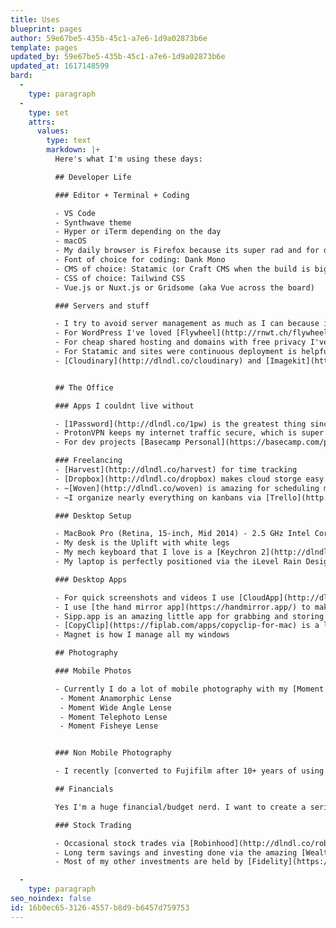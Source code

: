 ```yaml
---
title: Uses
blueprint: pages
author: 59e67be5-435b-45c1-a7e6-1d9a02873b6e
template: pages
updated_by: 59e67be5-435b-45c1-a7e6-1d9a02873b6e
updated_at: 1617148599
bard:
  -
    type: paragraph
  -
    type: set
    attrs:
      values:
        type: text
        markdown: |+
          Here's what I'm using these days:

          ## Developer Life

          ### Editor + Terminal + Coding

          - VS Code
          - Synthwave theme
          - Hyper or iTerm depending on the day
          - macOS
          - My daily browser is Firefox because its super rad and for debugging I use Firefox Developer Edition or Chrome
          - Font of choice for coding: Dank Mono
          - CMS of choice: Statamic (or Craft CMS when the build is big and super complex and/or needs a database)
          - CSS of choice: Tailwind CSS
          - Vue.js or Nuxt.js or Gridsome (aka Vue across the board)

          ### Servers and stuff

          - I try to avoid server management as much as I can because it makes my blood boil.
          - For WordPress I've loved [Flywheel](http://rnwt.ch/flywheel)
          - For cheap shared hosting and domains with free privacy I've used [DreamHost](http://dlndl.co/dh) for years without complaint
          - For Statamic and sites were continuous deployment is helpful, Ploi is my goto deployment platform (usually on a [DigitalOcean](https://dlndl.co/digitalocean) server because they are sooo good)
          - [Cloudinary](http://dlndl.co/cloudinary) and [Imagekit](https://dlndl.co/imagekit) are both amazing for making images and media handling easier and better. because #perfmatters


          ## The Office

          ### Apps I couldnt live without

          - [1Password](http://dlndl.co/1pw) is the greatest thing since melted butter.
          - ProtonVPN keeps my internet traffic secure, which is super important when on public wifi.
          - For dev projects [Basecamp Personal](https://basecamp.com/personal) is the coolest thing ever

          ### Freelancing
          - [Harvest](http://dlndl.co/harvest) for time tracking
          - [Dropbox](http://dlndl.co/dropbox) makes cloud storge easy
          - ~[Woven](http://dlndl.co/woven) is amazing for scheduling meetings. I can just generate a link for folks to grab time off my calendar~ RIP Woven...
          - ~I organize nearly everything on kanbans via [Trello](http://dlndl.co/trello) but am worried their Atlassian overlords will kill it. Bigger things go into Basecamp Personal~ JK, since 2020 I moved on from Trello and on to Notion (it has a high learning curve but is oh so powerful)

          ### Desktop Setup

          - MacBook Pro (Retina, 15-inch, Mid 2014) - 2.5 GHz Intel Core i7 - 16GB DDR3 RAM - 500GB SSD HD
          - My desk is the Uplift with white legs
          - My mech keyboard that I love is a [Keychron 2](http://dlndl.co/keychron)
          - My laptop is perfectly positioned via the iLevel Rain Design Stand

          ### Desktop Apps

          - For quick screenshots and videos I use [CloudApp](http://dlndl.co/cloudapp)
          - I use [the hand mirror app](https://handmirror.app/) to make sure I'm not totally hideous when I show up at video meetings
          - Sipp.app is an amazing little app for grabbing and storing color palettes
          - [CopyClip](https://fiplab.com/apps/copyclip-for-mac) is a life saver because it stores the gazillion copies that I do. It will change your workflow.
          - Magnet is how I manage all my windows

          ## Photography

          ### Mobile Photos

          - Currently I do a lot of mobile photography with my [Moment gear](http://dlndl.co/moment)
           - Moment Anamorphic Lense
           - Moment Wide Angle Lense
           - Moment Telephoto Lense
           - Moment Fisheye Lense


          ### Non Mobile Photography

          - I recently [converted to Fujifilm after 10+ years of using Nikon](wrote/why-i-sold-my-nikon-full-frame-dslr-after-10-years) and their fine line of full frame DSLRs. For more about my photography, check out [the bio on my portfolio website](https://davidlindahlphoto.com/about).

          ## Financials

          Yes I'm a huge financial/budget nerd. I want to create a series of blogs about investing, personal finance and more! So stay tuned for more. For now, [check out the blog](/wrote/my-automated-approach-to-budgeting-and-saving) I wrote about our budget. (tl;dr I [use Wealthfront](https://dlndl.co/wlthfrt) to automate our savings)

          ### Stock Trading

          - Occasional stock trades via [Robinhood](http://dlndl.co/robinhood)
          - Long term savings and investing done via the amazing [WealthFront (use this link to get money managed for free](http://dlndl.co/wlthfrt)
          - Most of my other investments are held by [Fidelity](https://www.fidelity.com/)

  -
    type: paragraph
seo_noindex: false
id: 16b0ec65-3126-4557-b8d9-b6457d759753
---
```

